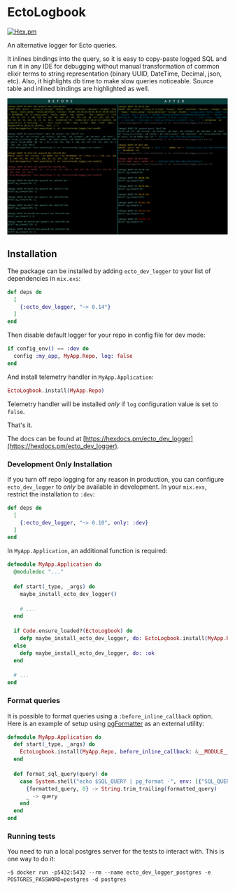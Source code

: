 # EctoLogbook

[![Hex.pm](https://img.shields.io/hexpm/v/ecto_dev_logger.svg)](https://hex.pm/packages/ecto_dev_logger)

An alternative logger for Ecto queries.

It inlines bindings into the query, so it is easy to copy-paste logged SQL and run it in any IDE for debugging without
manual transformation of common elixir terms to string representation (binary UUID, DateTime, Decimal, json, etc).
Also, it highlights db time to make slow queries noticeable. Source table and inlined bindings are highlighted as well.

![before and after](./assets/screenshot.png)

## Installation

The package can be installed by adding `ecto_dev_logger` to your list of dependencies in `mix.exs`:

```elixir
def deps do
  [
    {:ecto_dev_logger, "~> 0.14"}
  ]
end
```

Then disable default logger for your repo in config file for dev mode:

```elixir
if config_env() == :dev do
  config :my_app, MyApp.Repo, log: false
end
```

And install telemetry handler in `MyApp.Application`:

```elixir
EctoLogbook.install(MyApp.Repo)
```

Telemetry handler will be installed _only_ if `log` configuration value is set to `false`.

That's it.

The docs can be found at [https://hexdocs.pm/ecto_dev_logger](https://hexdocs.pm/ecto_dev_logger).

### Development Only Installation

If you turn off repo logging for any reason in production, you can configure `ecto_dev_logger` to _only_ be available
in development. In your `mix.exs`, restrict the installation to `:dev`:

```elixir
def deps do
  [
    {:ecto_dev_logger, "~> 0.10", only: :dev}
  ]
end
```

In `MyApp.Application`, an additional function is required:

```elixir
defmodule MyApp.Application do
  @moduledoc "..."

  def start(_type, _args) do
    maybe_install_ecto_dev_logger()

    # ...
  end

  if Code.ensure_loaded?(EctoLogbook) do
    defp maybe_install_ecto_dev_logger, do: EctoLogbook.install(MyApp.Repo)
  else
    defp maybe_install_ecto_dev_logger, do: :ok
  end

  # ...
end
```

### Format queries

It is possible to format queries using a `:before_inline_callback` option.
Here is an example of setup using [pgFormatter](https://github.com/darold/pgFormatter) as an external utility:

```elixir
defmodule MyApp.Application do
  def start(_type, _args) do
    EctoLogbook.install(MyApp.Repo, before_inline_callback: &__MODULE__.format_sql_query/1)
  end

  def format_sql_query(query) do
    case System.shell("echo $SQL_QUERY | pg_format -", env: [{"SQL_QUERY", query}], stderr_to_stdout: true) do
      {formatted_query, 0} -> String.trim_trailing(formatted_query)
      _ -> query
    end
  end
end
```

### Running tests

You need to run a local postgres server for the tests to interact with. This is one way to do it:

```console
~$ docker run -p5432:5432 --rm --name ecto_dev_logger_postgres -e POSTGRES_PASSWORD=postgres -d postgres
```
